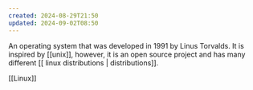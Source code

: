 ```yaml
---
created: 2024-08-29T21:50
updated: 2024-09-02T08:50
---
```

An operating system that was developed in 1991 by Linus Torvalds. It is inspired by [[unix]], however, it is an open source project and has many different [[ linux distributions | distributions]]. 

[[Linux]]